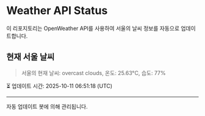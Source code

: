
# Weather API Status

이 리포지토리는 OpenWeather API를 사용하여 서울의 날씨 정보를 자동으로 업데이트합니다.

## 현재 서울 날씨
> 서울의 현재 날씨: overcast clouds, 온도: 25.63°C, 습도: 77%

⏳ 업데이트 시간: 2025-10-11 06:51:18 (UTC)

---
자동 업데이트 봇에 의해 관리됩니다.
